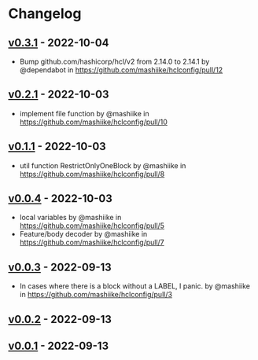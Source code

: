 # Changelog

## [v0.3.1](https://github.com/mashiike/hclconfig/compare/v0.3.0...v0.3.1) - 2022-10-04
- Bump github.com/hashicorp/hcl/v2 from 2.14.0 to 2.14.1 by @dependabot in https://github.com/mashiike/hclconfig/pull/12

## [v0.2.1](https://github.com/mashiike/hclconfig/compare/v0.2.0...v0.2.1) - 2022-10-03
- implement file function by @mashiike in https://github.com/mashiike/hclconfig/pull/10

## [v0.1.1](https://github.com/mashiike/hclconfig/compare/v0.1.0...v0.1.1) - 2022-10-03
- util function RestrictOnlyOneBlock by @mashiike in https://github.com/mashiike/hclconfig/pull/8

## [v0.0.4](https://github.com/mashiike/hclconfig/compare/v0.0.3...v0.0.4) - 2022-10-03
- local variables by @mashiike in https://github.com/mashiike/hclconfig/pull/5
- Feature/body decoder by @mashiike in https://github.com/mashiike/hclconfig/pull/7

## [v0.0.3](https://github.com/mashiike/hclconfig/compare/v0.0.2...v0.0.3) - 2022-09-13
- In cases where there is a block without a LABEL, I panic. by @mashiike in https://github.com/mashiike/hclconfig/pull/3

## [v0.0.2](https://github.com/mashiike/hclconfig/compare/v0.0.1...v0.0.2) - 2022-09-13

## [v0.0.1](https://github.com/mashiike/hclconfig/commits/v0.0.1) - 2022-09-13
